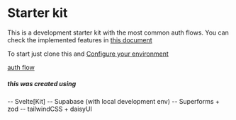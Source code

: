 # Starter kit

This is a development starter kit with the most common auth flows. You can check the implemented features in [this document](md/features.md)

To start just clone this and [Configure your environment](md/env-configuration.md)

[auth flow](md/auth-flow.md)

##### this was created using

-- Svelte[Kit]
-- Supabase (with local development env)
-- Superforms + zod
-- tailwindCSS + daisyUI
